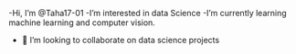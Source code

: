 -Hi, I’m @Taha17-01
-I’m interested in data Science 
-I’m currently learning machine learning and computer vision.
- 💞️ I’m looking to collaborate on data science projects
  
